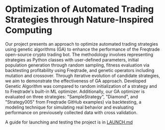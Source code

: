 # Optimization of Automated Trading Strategies through Nature-Inspired Computing
Our project presents an approach to optimize automated trading strategies using genetic algorithms (GA) to enhance the performance of the Freqtrade open-source crypto trading bot. The methodology involves representing strategies as Python classes with user-defined parameters, initial population generation through random sampling, fitness evaluation via backtesting profitability using Freqtrade, and genetic operators including mutation and crossover. Through iterative evolution of candidate strategies, we aim to demonstrate the effectiveness of GA approach. Developed Genetic Algorithm was compared to random initialization of a strategy and to Freqtrade's built-in ML optimizer. Additionally, our GA optimizer is evaluated on three strategies: "SampleStrategy", "Diamond", and "Strategy005" from Freqtrade GitHub examples) via backtesting, a modeling technique for simulating real behavior and evaluating performance on previousely collected data with cross validation.

A guide for launching and testing the project is in [LAUNCH.md](LAUNCH.md)
